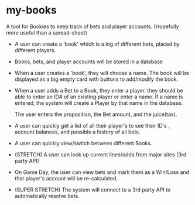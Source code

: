 # my-books

A tool for Bookies to keep track of bets and player accounts. (Hopefully more useful than a spread-sheet)

-  A user can create a 'book' which is a log of different bets, placed by different players.

-  Books, bets, and player accounts will be stored in a database

-  When a user creates a 'book', they will choose a name. The book will be displayed as a big empty card with buttons to add/modify the book.

-  When a user adds a Bet to a Book, they enter a player. they should be able to enter an ID# of an existing player or enter a name. If a name is entered, the system will create a Player by that name in the database.

   The user enters  the proposition, the Bet amount, and the juice(tax).

- A user can quickly get a list of all their player's to see their ID's , account balances, and possible a history of all bets.

- A user can quickly view/switch between different Books.

- (STRETCH) A user can look up current lines/odds from major sites (3rd party API)

- On Game Day, the user can view bets and mark them as a Win/Loss and that player's account  will be re-calculated.         

- (SUPER STRETCH) The system will connect to a 3rd party API to automatically resolve bets.  
